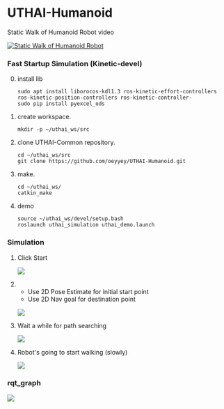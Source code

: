 # UTHAI-Humanoid
Static Walk of Humanoid Robot video

[![Static Walk of Humanoid Robot](https://img.youtube.com/vi/JMVGSxT79rk/0.jpg)](https://www.youtube.com/watch?v=JMVGSxT79rk)

### Fast Startup Simulation (Kinetic-devel)

0. install lib
    ```
    sudo apt install liborocos-kdl1.3 ros-kinetic-effort-controllers ros-kinetic-position-controllers ros-kinetic-controller-
    sudo pip install pyexcel_ods
    ```
1. create workspace.
    ```
    mkdir -p ~/uthai_ws/src
    ```
1. clone UTHAI-Common repository.
    ```
    cd ~/uthai_ws/src
    git clone https://github.com/oeyyey/UTHAI-Humanoid.git
    ```
2. make.
    ```
    cd ~/uthai_ws/
    catkin_make
    ```
3. demo
    ```
    source ~/uthai_ws/devel/setup.bash
    roslaunch uthai_simulation uthai_demo.launch
    ```    
### Simulation 
1.  Click Start

    ![](https://github.com/oeyyey/UTHAI-Humanoid/blob/master/Tutorial/one.png?raw=true)
2.  - Use 2D Pose Estimate for initial start point
    - Use 2D Nav goal for destination point
    
    ![](https://github.com/oeyyey/UTHAI-Humanoid/blob/master/Tutorial/two.png?raw=true)
3.  Wait a while for path searching

    ![](https://github.com/oeyyey/UTHAI-Humanoid/blob/master/Tutorial/three.png?raw=true)
4.  Robot's going to start walking (slowly)

    ![](https://github.com/oeyyey/UTHAI-Humanoid/blob/master/Tutorial/four.png?raw=true)

### rqt_graph
   ![](https://github.com/oeyyey/UTHAI-Humanoid/blob/master/Tutorial/graph.png?raw=true)


  
